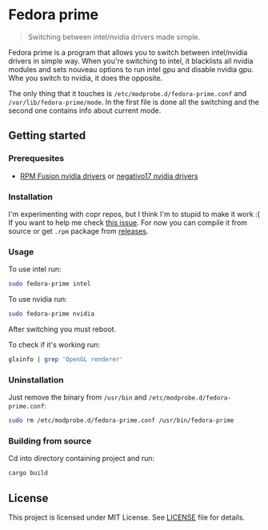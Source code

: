 # Fedora prime
> Switching between intel/nvidia drivers made simple.

Fedora prime is a program that allows you to switch between intel/nvidia drivers
in simple way. When you're switching to intel, it blacklists all nvidia modules
and sets nouveau options to run intel gpu and disable nvidia gpu. Whe you switch
to nvidia, it does the opposite.

The only thing that it touches is `/etc/modprobe.d/fedora-prime.conf` and
`/var/lib/fedora-prime/mode`. In the first file is done all the switching and
the second one contains info about current mode.

## Getting started

### Prerequesites

- [RPM Fusion nvidia drivers](https://rpmfusion.org/Howto/NVIDIA) or
  [negativo17 nvidia drivers](https://negativo17.org/nvidia-driver)

### Installation

I'm experimenting with copr repos, but I think I'm to stupid to make it work :(
If you want to help me check [this issue](https://github.com/magmast/fedora-prime/issues/1).
For now you can compile it from source or get `.rpm` package from
[releases](https://github.com/magmast/fedora-prime/releases).

### Usage

To use intel run:

```sh
sudo fedora-prime intel
```

To use nvidia run:

```sh
sudo fedora-prime nvidia
```

After switching you must reboot.

To check if it's working run:

```sh
glxinfo | grep 'OpenGL renderer'
```

### Uninstallation

Just remove the binary from `/usr/bin` and `/etc/modprobe.d/fedora-prime.conf`:

```sh
sudo rm /etc/modprobe.d/fedora-prime.conf /usr/bin/fedora-prime
```

### Building from source

Cd into directory containing project and run:

```sh
cargo build
```

## License

This project is licensed under MIT License. See [LICENSE](LICENSE) file for
details.
